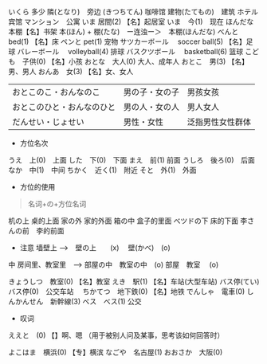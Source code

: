 いくら 多少
隣(となり)　旁边
(きつちてん) 咖啡馆
建物(たてもの)　建筑
ホテル　宾馆
マンション　公寓
いま 居間(2) 【名】起居室
いま　今(1)　现在
ほんだな　本棚【名】书架
本(ほん) + 棚(たな)　ー连浊ー＞　本棚(ほんだな)
べんと　 bed(1) 【名】床
ペンと pet(1) 宠物
サツカーボール　 soccer ball(5) 【名】足球
バレーボール　 volleyball(4) 排球
バスクツボール　 basketball(6) 篮球
こども　子供(0) 【名】小孩
おとな　大人(0) 大人、成年人
おとこ　男(3) 【名】男、男人
おんあ　女(3) 【名】女、女人

|                            |                |                  |
| -------------------------- | -------------- | ---------------- |
| おとこのこ・おんなのこ     | 男の子・女の子 | 男孩女孩         |
| おとこのひと・おんなのひと | 男の人・女の人 | 男人女人         |
| だんせい・じょせい         | 男性・女性     | 泛指男性女性群体 |


- 方位名次

うえ　上(0)　上面
した　下(0)　下面
まえ　前(1) 前面
うしろ　後ろ(0)　后面
なか　中(1)　中间
ちかく　近く(1)　附近
そと　外(1)　外面

- 方位的使用
> 名词+の+方位名词

机の上  桌的上面
家の外  家的外面
箱の中  盒子的里面
べツドの下  床的下面
李さんの前　李的前面

- 注意
墙壁上  -->　壁の上　　(x)
          　壁(かべ)　(o)

中
房间里、教室里　--> 部屋の中　教室の中　(o)
                 部屋　教室　       (o)

きょうしつ　教室(0)  【名】教室
えき　駅(1)  【名】车站(大型车站)
バス停(てい)　バス停(0)　公交车站　
ちかてつ　地下鉄(0)  【名】地铁
でんしゃ　電車(0)
しんかんせん　新幹線(3)
ベス　ベス(1)  公交

- 叹词

ええと　(0) 【】啊、嗯
（用于被别人问及某事，思考该如何回答时）

よこはま　横浜(0)  【专】横滨
なごや　名古屋(1) 
おおさか　大阪(0) 









